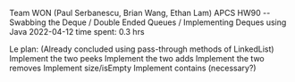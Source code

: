 Team WON (Paul Serbanescu, Brian Wang, Ethan Lam)
APCS
HW90 -- Swabbing the Deque / Double Ended Queues / Implementing Deques using Java
2022-04-12
time spent: 0.3 hrs

Le plan:
(Already concluded using pass-through methods of LinkedList)
Implement the two peeks
Implement the two adds
Implement the two removes
Implement size/isEmpty
Implement contains (necessary?)
